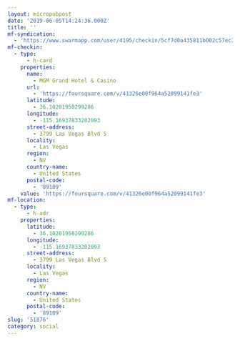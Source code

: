 ```yaml
---
layout: micropubpost
date: '2019-06-05T14:24:36.000Z'
title: ''
mf-syndication:
  - 'https://www.swarmapp.com/user/4195/checkin/5cf7d0a435811b002c57ec26'
mf-checkin:
  - type:
      - h-card
    properties:
      name:
        - MGM Grand Hotel & Casino
      url:
        - 'https://foursquare.com/v/41326e00f964a52099141fe3'
      latitude:
        - 36.10201950299286
      longitude:
        - -115.16937833202093
      street-address:
        - 3799 Las Vegas Blvd S
      locality:
        - Las Vegas
      region:
        - NV
      country-name:
        - United States
      postal-code:
        - '89109'
    value: 'https://foursquare.com/v/41326e00f964a52099141fe3'
mf-location:
  - type:
      - h-adr
    properties:
      latitude:
        - 36.10201950299286
      longitude:
        - -115.16937833202093
      street-address:
        - 3799 Las Vegas Blvd S
      locality:
        - Las Vegas
      region:
        - NV
      country-name:
        - United States
      postal-code:
        - '89109'
slug: '51876'
category: social
---
```

